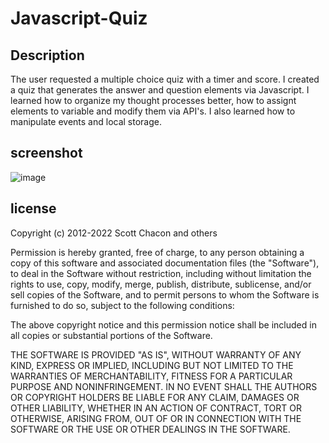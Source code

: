 # Javascript-Quiz

## Description
The user requested a multiple choice quiz with a timer and score. 
I created a quiz that generates the answer and question elements via Javascript.
I learned how to organize my thought processes better, how to assignt elements to variable and modify them via API's.
I also learned how to manipulate events and local storage.

## screenshot
![image](https://user-images.githubusercontent.com/115959478/202624509-b0ae90ff-a90a-4550-902b-9706cb980e36.png)

## license
Copyright (c) 2012-2022 Scott Chacon and others

Permission is hereby granted, free of charge, to any person obtaining a copy of this software and associated documentation files (the "Software"), to deal in the Software without restriction, including without limitation the rights to use, copy, modify, merge, publish, distribute, sublicense, and/or sell copies of the Software, and to permit persons to whom the Software is furnished to do so, subject to the following conditions:

The above copyright notice and this permission notice shall be included in all copies or substantial portions of the Software.

THE SOFTWARE IS PROVIDED "AS IS", WITHOUT WARRANTY OF ANY KIND, EXPRESS OR IMPLIED, INCLUDING BUT NOT LIMITED TO THE WARRANTIES OF MERCHANTABILITY, FITNESS FOR A PARTICULAR PURPOSE AND NONINFRINGEMENT. IN NO EVENT SHALL THE AUTHORS OR COPYRIGHT HOLDERS BE LIABLE FOR ANY CLAIM, DAMAGES OR OTHER LIABILITY, WHETHER IN AN ACTION OF CONTRACT, TORT OR OTHERWISE, ARISING FROM, OUT OF OR IN CONNECTION WITH THE SOFTWARE OR THE USE OR OTHER DEALINGS IN THE SOFTWARE.

